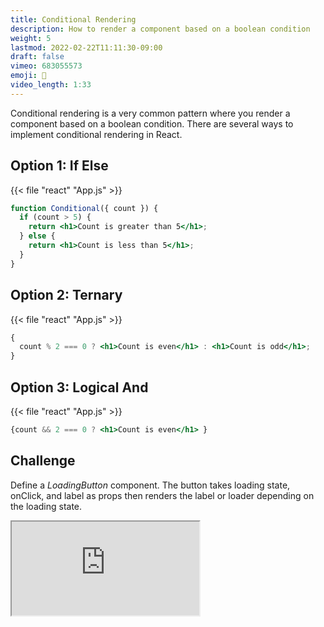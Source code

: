 ```yaml
---
title: Conditional Rendering
description: How to render a component based on a boolean condition
weight: 5
lastmod: 2022-02-22T11:11:30-09:00
draft: false
vimeo: 683055573
emoji: 🔀
video_length: 1:33
---
```


Conditional rendering is a very common pattern where you render a component based on a boolean condition. There are several ways to implement conditional rendering in React.

## Option 1: If Else

{{< file "react" "App.js" >}}

```jsx
function Conditional({ count }) {
  if (count > 5) {
    return <h1>Count is greater than 5</h1>;
  } else {
    return <h1>Count is less than 5</h1>;
  }
}
```

## Option 2: Ternary

{{< file "react" "App.js" >}}

```jsx
{
  count % 2 === 0 ? <h1>Count is even</h1> : <h1>Count is odd</h1>;
}
```

## Option 3: Logical And

{{< file "react" "App.js" >}}

```jsx
{count && 2 === 0 ? <h1>Count is even</h1> }
```

## Challenge

Define a _LoadingButton_ component. The button takes loading state, onClick, and label as props then renders the label or loader depending on the loading state.

<iframe class="frame-full" src="https://stackblitz.com/edit/react-ksebra?embed=1&file=src/App.js"></iframe>
